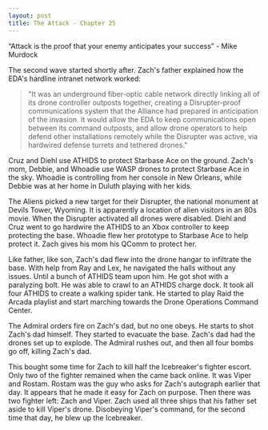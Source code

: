 ```yaml
---
layout: post
title: The Attack - Chapter 25
---
```


“Attack is the proof that your enemy anticipates your success” - Mike Murdock

The second wave started shortly after. Zach's father explained how the EDA's hardline intranet network worked:

> "It was an underground fiber-optic cable network directly linking all of its drone controller outposts together, creating a Disrupter-proof communications system that the Alliance had prepared in anticipation of the invasion. It would allow the EDA to keep communications open between its command outposts, and allow drone operators to help defend other installations remotely while the Disrupter was active, via hardwired defense turrets and tethered drones."

Cruz and Diehl use ATHIDS to protect Starbase Ace on the ground. Zach's mom, Debbie, and Whoadie use WASP drones to protect Starbase Ace in the sky. Whoadie is controlling from her console in New Orleans, while Debbie was at her home in Duluth playing with her kids. 

The Aliens picked a new target for their Disrupter, the national monument at Devils Tower, Wyoming. It is apparently a location of alien visitors in an 80s movie. When the Disrupter activated all drones were disabled. Diehl and Cruz went to go hardwire the ATHIDS to an Xbox controller to keep protecting the base. Whoadie flew her prototype to Starbase Ace to help protect it. Zach gives his mom his QComm to protect her.

Like father, like son, Zach's dad flew into the drone hangar to infiltrate the base. With help from Ray and Lex, he navigated the halls without any issues. Until a bunch of ATHIDS team upon him. He got shot with a paralyzing bolt. He was able to crawl to an ATHIDS charge dock. It took all four ATHIDS to create a walking spider tank. He started to play Raid the Arcada playlist and start marching towards the Drone Operations Command Center.

The Admiral orders fire on Zach's dad, but no one obeys. He starts to shot Zach's dad himself. They started to evacuate the base. Zach's dad had the drones set up to explode. The Admiral rushes out, and then all four bombs go off, killing Zach's dad.

This bought some time for Zach to kill half the Icebreaker's fighter escort. Only two of the fighter remained when the came back online. It was Viper and Rostam. Rostam was the guy who asks for Zach's autograph earlier that day. It appears that he made it easy for Zach on purpose. Then there was two fighter left: Zach and Viper. Zach used all three ships that his father set aside to kill Viper's drone. Disobeying Viper's command, for the second time that day, he blew up the Icebreaker.